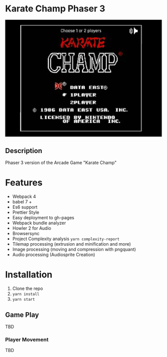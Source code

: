 # Karate Champ Phaser 3

![Screenshot](karate_champ.png)

## Description

Phaser 3 version of the Arcade Game "Karate Champ"

# Features

-   Webpack 4
-   babel 7 +
-   Es6 support
-   Prettier Style
-   Easy deployment to gh-pages
-   Webpack bundle analyzer
-   Howler 2 for Audio
-   Browsersync
-   Project Complexity analysis `yarn complexity-report`
-   Tilemap processing (extrusion and minification and more)
-   Image processing (moving and compression with pngquant)
-   Audio processing (Audiosprite Creation)

# Installation

1.  Clone the repo
2.  `yarn install`
3.  `yarn start`

## Game Play

TBD

### Player Movement

TBD